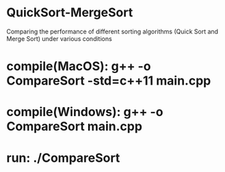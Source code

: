 # QuickSort-MergeSort
Comparing the performance of different sorting algorithms (Quick Sort and Merge Sort) under various conditions

# compile(MacOS): g++ -o CompareSort -std=c++11 main.cpp
# compile(Windows): g++ -o CompareSort main.cpp
# run: ./CompareSort
